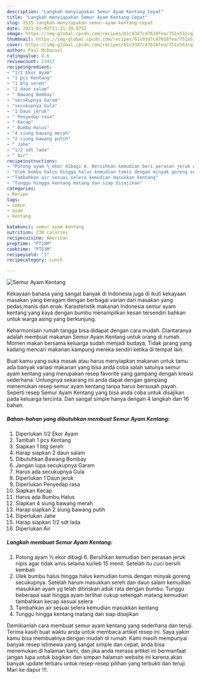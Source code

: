```yaml
---
description: "Langkah menyiapakan Semur Ayam Kentang Cepat"
title: "Langkah menyiapakan Semur Ayam Kentang Cepat"
slug: 2535-langkah-menyiapakan-semur-ayam-kentang-cepat
date: 2021-01-02T11:31:39.875Z
image: https://img-global.cpcdn.com/recipes/61c93d7c47618fea/751x532cq70/semur-ayam-kentang-foto-resep-utama.jpg
thumbnail: https://img-global.cpcdn.com/recipes/61c93d7c47618fea/751x532cq70/semur-ayam-kentang-foto-resep-utama.jpg
cover: https://img-global.cpcdn.com/recipes/61c93d7c47618fea/751x532cq70/semur-ayam-kentang-foto-resep-utama.jpg
author: Paul McDaniel
ratingvalue: 4.6
reviewcount: 23457
recipeingredient:
- "1/2 Ekor Ayam"
- "1 pcs Kentang"
- "1 btg sereh"
- "2 daun salam"
- " Bawang Bombay"
- "secukupnya Garam"
- "secukupnya Gula"
- "1 Daun jeruk"
- " Penyedap rasa"
- " Kecap"
- " Bumbu Halus"
- "4 siung bawang merah"
- "2 siung bawang putih"
- " Jahe"
- "1/2 sdt lada"
- " Air"
recipeinstructions:
- "Potong ayam ½ ekor dibagi 6. Bersihkan kemudian beri perasan jeruk nipis agar tidak amis selama kurleb 15 menit. Setelah itu cuci bersih kembali"
- "Ulek bumbu halus hingga halus kemudian tumis dengan minyak goreng secukupnya. Setelah harum masukkan sereh dan daun salam kemudian masukkan ayam yg telah ditiriskan aduk rata dengan bumbu. Tunggu beberapa saat hingga ayam terlihat cukup setengah matang kemudian tambahkan kecap sesuai selera"
- "Tambahkan air sesuai selera kemudian masukkan kentang"
- "Tunggu hingga kentang matang dan siap disajikan"
categories:
- Recipe
tags:
- semur
- ayam
- kentang

katakunci: semur ayam kentang 
nutrition: 238 calories
recipecuisine: American
preptime: "PT28M"
cooktime: "PT53M"
recipeyield: "1"
recipecategory: Lunch

---
```



![Semur Ayam Kentang](https://img-global.cpcdn.com/recipes/61c93d7c47618fea/751x532cq70/semur-ayam-kentang-foto-resep-utama.jpg)

Kekayaan bahasa yang sangat banyak di Indonesia juga di ikuti kekayaan masakan yang beragam dengan berbagai varian dari masakan yang pedas,manis dan enak. Karasteristik makanan Indonesia semur ayam kentang yang kaya dengan bumbu menampilkan kesan tersendiri bahkan untuk warga asing yang berkunjung.




Keharmonisan rumah tangga bisa didapat dengan cara mudah. Diantaranya adalah membuat makanan Semur Ayam Kentang untuk orang di rumah. Momen makan bersama keluarga sudah menjadi budaya, Tidak jarang yang kadang mencari makanan kampung mereka sendiri ketika di tempat lain.

Buat kamu yang suka masak atau harus menyiapkan makanan untuk tamu ada banyak variasi makanan yang bisa anda coba salah satunya semur ayam kentang yang merupakan resep favorite yang gampang dengan kreasi sederhana. Untungnya sekarang ini anda dapat dengan gampang menemukan resep semur ayam kentang tanpa harus bersusah payah.
Seperti resep Semur Ayam Kentang yang bisa anda coba untuk disajikan pada keluarga tercinta. Dan sangat simple hanya dengan 4 langkah dan 16 bahan.


<!--inarticleads1-->

##### Bahan-bahan yang dibutuhkan membuat Semur Ayam Kentang:

1. Diperlukan 1/2 Ekor Ayam
1. Tambah 1 pcs Kentang
1. Siapkan 1 btg sereh
1. Harap siapkan 2 daun salam
1. Dibutuhkan  Bawang Bombay
1. Jangan lupa secukupnya Garam
1. Harus ada secukupnya Gula
1. Diperlukan 1 Daun jeruk
1. Diperlukan  Penyedap rasa
1. Siapkan  Kecap
1. Harus ada  Bumbu Halus
1. Siapkan 4 siung bawang merah
1. Harap siapkan 2 siung bawang putih
1. Diperlukan  Jahe
1. Harap siapkan 1/2 sdt lada
1. Diperlukan  Air




<!--inarticleads2-->

##### Langkah membuat  Semur Ayam Kentang:

1. Potong ayam ½ ekor dibagi 6. Bersihkan kemudian beri perasan jeruk nipis agar tidak amis selama kurleb 15 menit. Setelah itu cuci bersih kembali
1. Ulek bumbu halus hingga halus kemudian tumis dengan minyak goreng secukupnya. Setelah harum masukkan sereh dan daun salam kemudian masukkan ayam yg telah ditiriskan aduk rata dengan bumbu. Tunggu beberapa saat hingga ayam terlihat cukup setengah matang kemudian tambahkan kecap sesuai selera
1. Tambahkan air sesuai selera kemudian masukkan kentang
1. Tunggu hingga kentang matang dan siap disajikan




Demikianlah cara membuat semur ayam kentang yang sederhana dan teruji. Terima kasih buat waktu anda untuk membaca artikel resep ini. Saya yakin kamu bisa membuatnya dengan mudah di rumah. Kami masih mempunyai banyak resep istimewa yang sangat simple dan cepat, anda bisa menemukan di halaman kami, dan jika anda merasa artikel ini bermanfaat jangan lupa untuk bagikan dan simpan halaman website ini karena akan banyak update terbaru untuk resep-resep pilihan yang terbukti dan teruji. Mari ke dapur !!!. 

